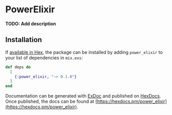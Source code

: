 # PowerElixir

**TODO: Add description**

## Installation

If [available in Hex](https://hex.pm/docs/publish), the package can be installed
by adding `power_elixir` to your list of dependencies in `mix.exs`:

```elixir
def deps do
  [
    {:power_elixir, "~> 0.1.0"}
  ]
end
```

Documentation can be generated with [ExDoc](https://github.com/elixir-lang/ex_doc)
and published on [HexDocs](https://hexdocs.pm). Once published, the docs can
be found at [https://hexdocs.pm/power_elixir](https://hexdocs.pm/power_elixir).

